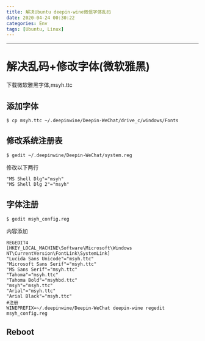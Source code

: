 ```yaml
---
title: 解决Ubuntu deepin-wine微信字体乱码
date: 2020-04-24 00:30:22
categories: Env
tags: [Ubuntu, Linux]
---
```


----



<!--more-->

# 解决乱码+修改字体(微软雅黑)

下载微软雅黑字体,msyh.ttc



## 添加字体

```shell
$ cp msyh.ttc ~/.deepinwine/Deepin-WeChat/drive_c/windows/Fonts
```



## 修改系统注册表

```shell
$ gedit ~/.deepinwine/Deepin-WeChat/system.reg
```

修改以下两行

```
"MS Shell Dlg"="msyh"
"MS Shell Dlg 2"="msyh"
```



## 字体注册

```shell
$ gedit msyh_config.reg
```

内容添加

```
REGEDIT4
[HKEY_LOCAL_MACHINE\Software\Microsoft\Windows NT\CurrentVersion\FontLink\SystemLink]
"Lucida Sans Unicode"="msyh.ttc"
"Microsoft Sans Serif"="msyh.ttc"
"MS Sans Serif"="msyh.ttc"
"Tahoma"="msyh.ttc"
"Tahoma Bold"="msyhbd.ttc"
"msyh"="msyh.ttc"
"Arial"="msyh.ttc"
"Arial Black"="msyh.ttc"
#注册
WINEPREFIX=~/.deepinwine/Deepin-WeChat deepin-wine regedit msyh_config.reg
```



## Reboot